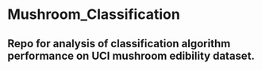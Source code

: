# Mushroom_Classification
## Repo for analysis of classification algorithm performance on UCI mushroom edibility dataset.
